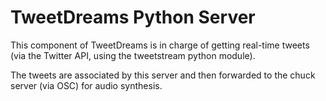 TweetDreams Python Server
=========================

This component of TweetDreams is in charge of getting real-time tweets (via the Twitter API, using the tweetstream python module).

The tweets are associated by this server and then forwarded to the chuck server (via OSC) for audio synthesis.
